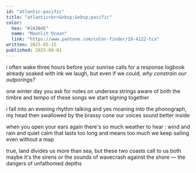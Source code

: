 ```yaml
---
id: "atlantic-pacific"
title: "atlantic<br>&nbsp;&nbsp;pacific"
color:
  hex: "#2A3B4E"
  name: "Moonlit Ocean"
  link: "https://www.pantone.com/color-finder/19-4122-tcx"
written: 2025-05-15
published: 2025-08-01
---
```


i often wake three hours before
your sunrise calls for a response
logbook already soaked with ink
we laugh, but even if we could,
*why constrain our outporings?*

one winter day you ask for
notes on undersea strings
aware of both the timbre
and tempo of these songs
we start signing together

i fall into an evening rhythm
talking and yes moaning into
the phonograph, my head then
swallowed by the brassy cone
our voices sound better inside

when you open your ears again
there's so much weather to hear :
wind and rain and quiet calm that
lasts too long and means too much
we keep sailing even without a map

true, land divides us more than sea,
but these two coasts call to us both
maybe it's the sirens or the sounds 
of wavecrash against the shore —
the dangers of unfathomed depths